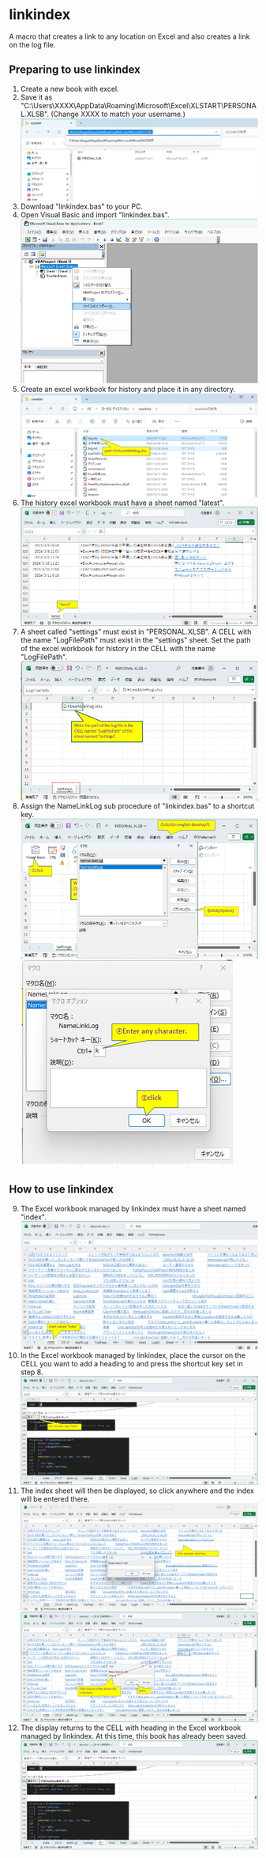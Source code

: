 # linkindex
A macro that creates a link to any location on Excel and also creates a link on the log file.
## Preparing to use linkindex
1. Create a new book with excel.
2. Save it as "C:\Users\XXXX\AppData\Roaming\Microsoft\Excel\XLSTART\PERSONAL.XLSB". (Change XXXX to match your username.)
![macrobook](macrobook.png)
3. Download "linkindex.bas" to your PC.
4. Open Visual Basic and import "linkindex.bas".
![import](import.png)
5. Create an excel workbook for history and place it in any directory.
![logfilepath](logfilepath.png)
6. The history excel workbook must have a sheet named "latest".
![historyworkbook](historyworkbook.png)
7. A sheet called "settings" must exist in "PERSONAL.XLSB". A CELL with the name "LogFilePath" must exist in the "settings" sheet. Set the path of the excel workbook for history in the CELL with the name "LogFilePath".
![personal](personal.png)
8. Assign the NameLinkLog sub procedure of "linkindex.bas" to a shortcut key.
![shortcut](shortcut.png)
![shortcut2](shortcut2.png)
## How to use linkindex
9. The Excel workbook managed by linkindex must have a sheet named "index".
![managedbook](managedbook.png)
10. In the Excel workbook managed by linkindex, place the cursor on the CELL you want to add a heading to and press the shortcut key set in step 8.
![type](type.png)
11. The index sheet will then be displayed, so click anywhere and the index will be entered there.
![inputindex](inputindex.png)
![inputindex2](inputindex2.png)
12. The display returns to the CELL with heading in the Excel workbook managed by linkindex. At this time, this book has already been saved.
![return](return.png)
